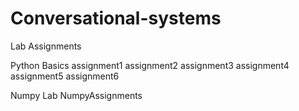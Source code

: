 # Conversational-systems

Lab Assignments 

Python Basics 
assignment1
assignment2
assignment3
assignment4
assignment5
assignment6

Numpy Lab 
NumpyAssignments
